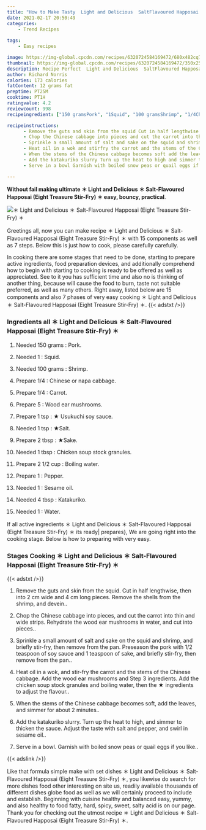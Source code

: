 ```yaml
---
title: "How to Make Tasty  Light and Delicious  SaltFlavoured Happosai Eight Treasure StirFry "
date: 2021-02-17 20:50:49
categories:
    - Trend Recipes
    
tags:
    - Easy recipes

image: https://img-global.cpcdn.com/recipes/6320724584169472/680x482cq70/＊-light-and-delicious-＊-salt-flavoured-happosai-eight-treasure-stir-fry-＊-recipe-main-photo.jpg
thumbnail: https://img-global.cpcdn.com/recipes/6320724584169472/350x250cq70/＊-light-and-delicious-＊-salt-flavoured-happosai-eight-treasure-stir-fry-＊-recipe-main-photo.jpg
description: Recipe Perfect  Light and Delicious  SaltFlavoured Happosai Eight Treasure StirFry  with 15 ingredients and 7 stages of easy cooking.
author: Richard Norris
calories: 173 calories
fatContent: 12 grams fat
preptime: PT25M
cooktime: PT1H
ratingvalue: 4.2
reviewcount: 998
recipeingredient: ["150 gramsPork", "1Squid", "100 gramsShrimp", "1/4Chinese or napa cabbage", "1/4Carrot", "5Wood ear mushrooms", "1 tsp Usukuchi soy sauce", "1 tspSalt", "2 tbspSake", "1 tbspChicken soup stock granules", "2 1/2 cupBoiling water", "1Pepper", "1Sesame oil", "4 tbspKatakuriko", "1Water"]

recipeinstructions: 
      - Remove the guts and skin from the squid Cut in half lengthwise then into 2 cm wide and 4 cm long pieces Remove the shells from the shrimp and devein 
      - Chop the Chinese cabbage into pieces and cut the carrot into thin and wide strips Rehydrate the wood ear mushrooms in water and cut into pieces 
      - Sprinkle a small amount of salt and sake on the squid and shrimp and briefly stirfry then remove from the pan Preseason the pork with 12 teaspoon of soy sauce and 1 teaspoon of sake and briefly stirfry then remove from the pan 
      - Heat oil in a wok and stirfry the carrot and the stems of the Chinese cabbage Add the wood ear mushrooms and Step 3 ingredients Add the chicken soup stock granules and boiling water then the  ingredients to adjust the flavour 
      - When the stems of the Chinese cabbage becomes soft add the leaves and simmer for about 2 minutes 
      - Add the katakuriko slurry Turn up the heat to high and simmer to thicken the sauce Adjust the taste with salt and pepper and swirl in sesame oil 
      - Serve in a bowl Garnish with boiled snow peas or quail eggs if you like

---
```




**Without fail making ultimate ＊ Light and Delicious ＊ Salt-Flavoured Happosai (Eight Treasure Stir-Fry) ＊ easy, bouncy, practical**. 


![＊ Light and Delicious ＊ Salt-Flavoured Happosai (Eight Treasure Stir-Fry) ＊](https://img-global.cpcdn.com/recipes/6320724584169472/680x482cq70/＊-light-and-delicious-＊-salt-flavoured-happosai-eight-treasure-stir-fry-＊-recipe-main-photo.jpg "＊ Light and Delicious ＊ Salt-Flavoured Happosai (Eight Treasure Stir-Fry) ＊")




Greetings all, now you can make recipe ＊ Light and Delicious ＊ Salt-Flavoured Happosai (Eight Treasure Stir-Fry) ＊ with 15 components as well as 7 steps. Below this is just how to cook, please carefully carefully.

In cooking there are some stages that need to be done, starting to prepare active ingredients, food preparation devices, and additionally comprehend how to begin with starting to cooking is ready to be offered as well as appreciated. See to it you has sufficient time and also no is thinking of another thing, because will cause the food to burn, taste not suitable preferred, as well as many others. Right away, listed below are 15 components and also 7 phases of very easy cooking ＊ Light and Delicious ＊ Salt-Flavoured Happosai (Eight Treasure Stir-Fry) ＊.
{{< adstxt />}}

### Ingredients all ＊ Light and Delicious ＊ Salt-Flavoured Happosai (Eight Treasure Stir-Fry) ＊


1. Needed 150 grams : Pork.

1. Needed 1 : Squid.

1. Needed 100 grams : Shrimp.

1. Prepare 1/4 : Chinese or napa cabbage.

1. Prepare 1/4 : Carrot.

1. Prepare 5 : Wood ear mushrooms.

1. Prepare 1 tsp : ★ Usukuchi soy sauce.

1. Needed 1 tsp : ★Salt.

1. Prepare 2 tbsp : ★Sake.

1. Needed 1 tbsp : Chicken soup stock granules.

1. Prepare 2 1/2 cup : Boiling water.

1. Prepare 1 : Pepper.

1. Needed 1 : Sesame oil.

1. Needed 4 tbsp : Katakuriko.

1. Needed 1 : Water.



If all active ingredients ＊ Light and Delicious ＊ Salt-Flavoured Happosai (Eight Treasure Stir-Fry) ＊ its ready| prepares}, We are going right into the cooking stage. Below is how to preparing with very easy.

### Stages Cooking ＊ Light and Delicious ＊ Salt-Flavoured Happosai (Eight Treasure Stir-Fry) ＊

{{< adstxt />}}


1. Remove the guts and skin from the squid. Cut in half lengthwise, then into 2 cm wide and 4 cm long pieces. Remove the shells from the shrimp, and devein..



1. Chop the Chinese cabbage into pieces, and cut the carrot into thin and wide strips. Rehydrate the wood ear mushrooms in water, and cut into pieces..



1. Sprinkle a small amount of salt and sake on the squid and shrimp, and briefly stir-fry, then remove from the pan. Preseason the pork with 1/2 teaspoon of soy sauce and 1 teaspoon of sake, and briefly stir-fry, then remove from the pan..



1. Heat oil in a wok, and stir-fry the carrot and the stems of the Chinese cabbage. Add the wood ear mushrooms and Step 3 ingredients. Add the chicken soup stock granules and boiling water, then the ★ ingredients to adjust the flavour..



1. When the stems of the Chinese cabbage becomes soft, add the leaves, and simmer for about 2 minutes..



1. Add the katakuriko slurry. Turn up the heat to high, and simmer to thicken the sauce. Adjust the taste with salt and pepper, and swirl in sesame oil..



1. Serve in a bowl. Garnish with boiled snow peas or quail eggs if you like..





{{< adslink />}}

Like that formula simple make with set dishes ＊ Light and Delicious ＊ Salt-Flavoured Happosai (Eight Treasure Stir-Fry) ＊, you likewise do search for more dishes food other interesting on site us, readily available thousands of different dishes globe food as well as we will certainly proceed to include and establish. Beginning with cuisine healthy and balanced easy, yummy, and also healthy to food fatty, hard, spicy, sweet, salty acid is on our page. Thank you for checking out the utmost recipe ＊ Light and Delicious ＊ Salt-Flavoured Happosai (Eight Treasure Stir-Fry) ＊.
